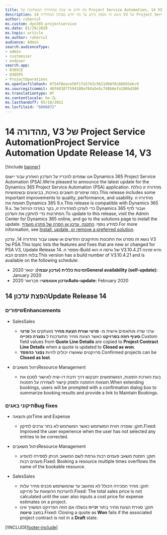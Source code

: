```yaml
---
title: מה חדש או שונה במהדורה המעודכנת של Project Service Automation, 14 V3
description: נושא זה מספק מידע על מה חדש בעדכון המהדורה 14 V3 של Project Service Automation.
author: ruhercul
ms.custom: dyn365-projectservice
ms.date: 01/29/2020
ms.topic: article
ms.author: ruhercul
audience: Admin
search.audienceType:
- admin
- customizer
- enduser
search.app:
- D365CE
- D365PS
- ProjectOperations
ms.openlocfilehash: 8754f8eace50f1fa5743c5611d94f8c86693ebc9
ms.sourcegitcommit: 40f68387f594180af64a5e5c748b6efa188bd300
ms.translationtype: HT
ms.contentlocale: he-IL
ms.lasthandoff: 05/10/2021
ms.locfileid: "6006872"
---
```

# <a name="project-service-automation-update-release-14-v3"></a><span data-ttu-id="f9e34-103">מהדורה 14, V3 של Project Service Automation</span><span class="sxs-lookup"><span data-stu-id="f9e34-103">Project Service Automation Update Release 14, V3</span></span>

[!include [banner](../includes/psa-now-project-operations.md)]

<span data-ttu-id="f9e34-104">אנו שמחים להכריז על העדכון האחרון עבור יישום Dynamics 365 Project Service Automation‏ (PSA).</span><span class="sxs-lookup"><span data-stu-id="f9e34-104">We’re pleased to announce the latest update for the Dynamics 365 Project Service Automation (PSA) application.</span></span> <span data-ttu-id="f9e34-105">מהדורה זו כוללת כמה שיפורים חשובים באיכות, בביצועים ובשימושיות.</span><span class="sxs-lookup"><span data-stu-id="f9e34-105">This release includes some important improvements to quality, performance, and usability.</span></span> <span data-ttu-id="f9e34-106">מהדורה זו תואמת את Dynamics 365 9.x.</span><span class="sxs-lookup"><span data-stu-id="f9e34-106">This release is compatible with Dynamics 365 9.x.</span></span> <span data-ttu-id="f9e34-107">כדי לעדכן למהדורה זו, בקר במרכז הניהול של Dynamics 365 ועבור לדף הפתרונות כדי להתקין את העדכון.</span><span class="sxs-lookup"><span data-stu-id="f9e34-107">To update to this release, visit the Admin Center for Dynamics 365 online, and go to the solutions page to install the update.</span></span> <span data-ttu-id="f9e34-108">למידע נוסף: [התקנה, עדכון או הסרה של פתרון מועדף](/power-platform/admin/install-remove-preferred-solution).</span><span class="sxs-lookup"><span data-stu-id="f9e34-108">For more information, see [Install, update, or remove a preferred solution](/power-platform/admin/install-remove-preferred-solution).</span></span>

<span data-ttu-id="f9e34-109">נושא זה מפרט את התכונות והתיקונים החדשים או ששונו עבור מהדורה 14, עדכון V3 של PSA.</span><span class="sxs-lookup"><span data-stu-id="f9e34-109">This topic lists the features and fixes that are new or changed for PSA V3, Update Release 14.</span></span> <span data-ttu-id="f9e34-110">מספר ה-Build של גרסה זו הוא V3.10.4.21 והיא זמינה בלוח הזמנים הבא:</span><span class="sxs-lookup"><span data-stu-id="f9e34-110">This version has a build number of V3.10.4.21 and is available on the following schedule:</span></span>

- <span data-ttu-id="f9e34-111">**זמינות כללית (עדכון עצמי):** ינואר 2020</span><span class="sxs-lookup"><span data-stu-id="f9e34-111">**General availability (self-update):** January 2020</span></span>
- <span data-ttu-id="f9e34-112">**עדכון אוטומטי:** פברואר 2020</span><span class="sxs-lookup"><span data-stu-id="f9e34-112">**Auto-update:** February 2020</span></span>

## <a name="update-release-14"></a><span data-ttu-id="f9e34-113">הפצת עדכון 14</span><span class="sxs-lookup"><span data-stu-id="f9e34-113">Update Release 14</span></span>

### <a name="enhancements"></a><span data-ttu-id="f9e34-114">שיפורים</span><span class="sxs-lookup"><span data-stu-id="f9e34-114">Enhancements</span></span>

- <span data-ttu-id="f9e34-115">Sales</span><span class="sxs-lookup"><span data-stu-id="f9e34-115">Sales</span></span>

     - <span data-ttu-id="f9e34-116">ערכי שדה מותאמים אישית מ- **פרטי שורת הצעת מחיר** מועתקים אל **פרטי סעיף חוזה בפרויקט** כאשר הצעת מחיר מתעדכנת ל **נסגרה כזכייה**.</span><span class="sxs-lookup"><span data-stu-id="f9e34-116">Custom field values from **Quote Line Details** are copied to **Project Contract Line Details** when a quote is updated to **Closed as won**.</span></span>
     - <span data-ttu-id="f9e34-117">פרויקטים שאושרו יכולים להיות **נסגר כהפסד**.</span><span class="sxs-lookup"><span data-stu-id="f9e34-117">Confirmed projects can be **Closed as lost**.</span></span>

- <span data-ttu-id="f9e34-118">ניהול משאבים</span><span class="sxs-lookup"><span data-stu-id="f9e34-118">Resource Management</span></span>

     - <span data-ttu-id="f9e34-119">בעת הארכת הזמנות, המשתמשים יתבקשו דרך תיבת דו-שיח לאישור לסכם את תוצאות ההזמנה ולספק קישור לשמירה על הזמנות.</span><span class="sxs-lookup"><span data-stu-id="f9e34-119">When extending bookings, users will be prompted with a confirmation dialog box to summarize booking results and provide a link to Maintain Bookings.</span></span>


### <a name="bug-fixes"></a><span data-ttu-id="f9e34-120">תיקוני באגים</span><span class="sxs-lookup"><span data-stu-id="f9e34-120">Bug fixes</span></span>

- <span data-ttu-id="f9e34-121">זמן והוצאה</span><span class="sxs-lookup"><span data-stu-id="f9e34-121">Time and Expense</span></span>

     - <span data-ttu-id="f9e34-122">תוקן: שופרה חווית המשתמש כאשר המשתמש לא בחר ערכים לתיקון.</span><span class="sxs-lookup"><span data-stu-id="f9e34-122">Fixed: Improved the user experience when the user has not selected any entries to be corrected.</span></span>

- <span data-ttu-id="f9e34-123">ניהול משאבים</span><span class="sxs-lookup"><span data-stu-id="f9e34-123">Resource Management</span></span>

     - <span data-ttu-id="f9e34-124">תוקן: הזמנת משאב פעמים רבות גורמת לשם המשאב הניתן לספירה להופיע פעמים רבות.</span><span class="sxs-lookup"><span data-stu-id="f9e34-124">Fixed: Booking a resource multiple times overflows the name of the bookable resource.</span></span>

- <span data-ttu-id="f9e34-125">Sales</span><span class="sxs-lookup"><span data-stu-id="f9e34-125">Sales</span></span>

     - <span data-ttu-id="f9e34-126">תוקן: מחיר המכירה הכולל לא מחושב עד שהמשתמש מכניס מחיר עלות להערכות ההוצאות על פרויקט.</span><span class="sxs-lookup"><span data-stu-id="f9e34-126">Fixed: The total sales price is not calculated until the user also inputs a cost price for expense estimates on a project.</span></span>
     - <span data-ttu-id="f9e34-127">תוקן: סגירת הצעת מחיר בתור **זכייה** נכשלה אם חוזה הפרויקט המשויך אינו במצב **טיוטה**.</span><span class="sxs-lookup"><span data-stu-id="f9e34-127">Fixed: Closing a quote as **Won** fails if the associated project contract is not in a **Draft** state.</span></span>



[!INCLUDE[footer-include](../includes/footer-banner.md)]